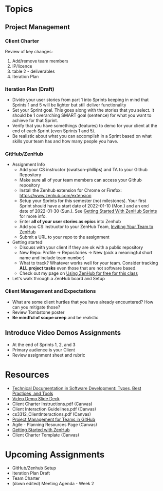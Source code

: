 # Topics
## Project Management

### Client Charter
Review of key changes:
1. Add/remove team members
2. IP/licence
3. table 2 - deliverables
4. Iteration Plan

### Iteration Plan (Draft)
* Divide your user stories from part 1 into Sprints keeping in mind that Sprints 1 and 5 will be lighter but still deliver functionality
* Set your Sprint goal. This goes along with the stories that you select. It should be 1 overarching SMART goal (sentence) for what you want to achieve for that Sprint.
* Verify that you have somethings (features) to demo for your client at the end of each Sprint (even Sprints 1 and 5).
* Be realistic about what you can accomplish in a Sprint based on what skills your team has and how many people you have.

### GitHub/ZenHub
* Assignment Info
    * Add your CS instructor (swatson-phillips) and TA to your Github Repository
    * Make sure all of your team members can access your Github repository
    * Install the Zenhub extension for Chrome or Firefox: https://www.zenhub.com/extension
    * Setup your Sprints for this semester (not milestones). Your first Sprint should have a start date of 2022-01-10 (Mon.) and an end date of 2022-01-30 (Sun.). See [Getting Started With ZenHub Sprints](https://help.zenhub.com/support/solutions/articles/43000616465-getting-started-with-zenhub-sprints) for more info.
    * Enter **all of your user stories as epics** into Zenhub
    * Add you CS instructor to your ZenHub Team, [Inviting Your Team to ZenHub](https://help.zenhub.com/support/solutions/articles/43000035792-inviting-your-team-to-zenhub)
    * Submit a URL to your repo to the assignment
* Getting started
    * Discuss with your client if they are ok with a public repository
    * New Repo: Profile -> Repositories -> New (pick a meaningful short name and include team number)
    * What to track? Whatever works well for your team. Consider tracking **ALL  project tasks** even those that are not software based.
    * Check out my page on [Using ZenHub for free for this class](https://github.com/swatson-phillips/GT-CS-3312-WP/blob/master/HowTos/Using%20Github%20and%20ZenHub%20for%20CS%203312.md)
*  Let's walk through a ZenHub board and Setup


### Client Management and Expectations
* What are some client hurtles that you have already encountered? How can you mitigate those?
* Review Tombstone poster
* **Be mindful of scope creep** and be realistic

## Introduce Video Demos Assignments
* At the end of Sprints 1, 2, and 3
* Primary audience is your Client
* Review assignment sheet and rubric

# Resources
* [Technical Documentation in Software Development: Types, Best Practices, and Tools](https://www.altexsoft.com/blog/business/technical-documentation-in-software-development-types-best-practices-and-tools/)
* [Video Demo Slide Deck](https://www.canva.com/design/DAEoggV5GWs/y5WV80qwM6q3XfMikXipuQ/view?utm_content=DAEoggV5GWs&amp;utm_campaign=designshare&amp;utm_medium=link&amp;utm_source=sharebutton)
* Client Charter Instructions.pdf (Canvas)
* Client Interaction Guidelines.pdf (Canvas)
* cs3312_ClientInteractions.pdf (Canvas)
* [Project Management for Teams in GitHub](https://www.zenhub.com/ebooks/github-project-management)
* Agile - Planning Resources Page (Canvas)
* [Getting Started with ZenHub](https://help.zenhub.com/support/solutions/folders/43000553376)
* Client Charter Template (Canvas)

# Upcoming Assignments
* GitHub/Zenhub Setup
* Iteration Plan Draft
* Team Charter
* (down edited) Meeting Agenda - Week 2

